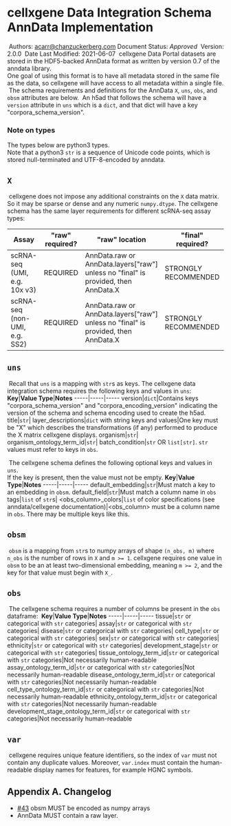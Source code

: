 # cellxgene Data Integration Schema AnnData Implementation
​
Authors: acarr@chanzuckerberg.com
​
Document Status: _Approved_
​
Version: 2.0.0
​
Date Last Modified: 2021-06-07
​
cellxgene Data Portal datasets are stored in the HDF5-backed AnnData format as written by version 0.7 of the anndata library.  
One goal of using this format is to have all metadata stored in the same file as the data, so cellxgene will have access to all metadata within a single file.
​
The schema requirements and definitions for the AnnData `X`, `uns`, `obs`, and `obsm` attributes are below.
​
An h5ad that follows the schema will have a `version` attribute in `uns` which is a `dict`, and that dict will
have a key "corpora_schema_version".
​
### Note on types
The types below are python3 types.  
Note that a python3 `str` is a sequence of Unicode code points, which is stored null-terminated and UTF-8-encoded by anndata.
​
## `X`
​
cellxgene does not impose any additional constraints on the `X` data matrix.  
So it may be sparse or dense and any numeric `numpy.dtype`.
​
The cellxgene schema has the same layer requirements for different scRNA-seq assay types:

| Assay                                 | "raw" required? | "raw" location                                                                     | "final" required?     | "final" location | Other layers |
|---------------------------------------|-----------------|------------------------------------------------------------------------------------|-----------------------|------------------|--------------|
| scRNA-seq (UMI, e.g. 10x v3)          | REQUIRED        | AnnData.raw or AnnData.layers["raw"] unless no "final" is provided, then AnnData.X | STRONGLY RECOMMENDED  | AnnData.X        | OPTIONAL     |
| scRNA-seq (non-UMI, e.g. SS2)         | REQUIRED        | AnnData.raw or AnnData.layers["raw"] unless no "final" is provided, then AnnData.X | STRONGLY RECOMMENDED  | AnnData.X        | OPTIONAL     |

## `uns`
​
Recall that `uns` is a mapping with `str`s as keys. The cellxgene data integration schema requires the following keys and values in `uns`:
​
**Key**|**Value Type**|**Notes**
-----|-----|-----
version|`dict`|Contains keys "corpora_schema_version" and "corpora_encoding_version" indicating the version of the schema and schema encoding used to create the h5ad.
title|`str`|
layer\_descriptions|`dict` with string keys and values|One key must be "X" which describes the transformations (if any) performed to produce the X matrix cellxgene displays.
organism|`str`|
organism\_ontology\_term\_id|`str`|
batch\_condition|`str` OR `list[str]`. `str` values must refer to keys in `obs`.

​
The cellxgene schema defines the following optional keys and values in `uns`.  
If the key is present, then the value must not be empty.
​
**Key**|**Value Type**|**Notes**
-----|-----|-----
default\_embedding|`str`|Must match a key to an embedding in `obsm`.
default\_field|`str`|Must match a column name in `obs`
tags|`list` of `str`s|
<obs\_column>\_colors|`list` of color specifications (see anndata/cellxgene documentation)|<obs\_column> must be a column name in `obs`. There may be multiple keys like this.
​
## `obsm`
​
`obsm` is a mapping from `str`s to numpy arrays of shape `(n_obs, m)` where `n_obs` is the number of rows in `X` and `m >= 1`.
cellxgene requires one value in `obsm` to be an at least two-dimensional embedding, meaning `m >= 2`, and the key for that value must begin with `X_`.
​
## `obs`
​
The cellxgene schema requires a number of columns be present in the `obs` dataframe:
​
**Key**|**Value Type**|**Notes**
-----|-----|-----
tissue|`str` or categorical with `str` categories|
assay|`str` or categorical with `str` categories|
disease|`str` or categorical with `str` categories|
cell\_type|`str` or categorical with `str` categories|
sex|`str` or categorical with `str` categories|
ethnicity|`str` or categorical with `str` categories|
development\_stage|`str` or categorical with `str` categories|
tissue\_ontology\_term\_id|`str` or categorical with `str` categories|Not necessarily human-readable
assay\_ontology\_term\_id|`str` or categorical with `str` categories|Not necessarily human-readable
disease\_ontology\_term\_id|`str` or categorical with `str` categories|Not necessarily human-readable
cell\_type\_ontology\_term\_id|`str` or categorical with `str` categories|Not necessarily human-readable
ethnicity\_ontology\_term\_id|`str` or categorical with `str` categories|Not necessarily human-readable
development\_stage\_ontology\_term\_id|`str` or categorical with `str` categories|Not necessarily human-readable
​
## `var`
​
cellxgene requires unique feature identifiers, so the index of `var` must not contain any duplicate values.
Moreover, `var.index` must contain the human-readable display names for features, for example HGNC symbols.

## Appendix A. Changelog

* [#43](https://github.com/chanzuckerberg/single-cell-curation/issues/43) obsm MUST be encoded as numpy arrays
* AnnData MUST contain a raw layer.
